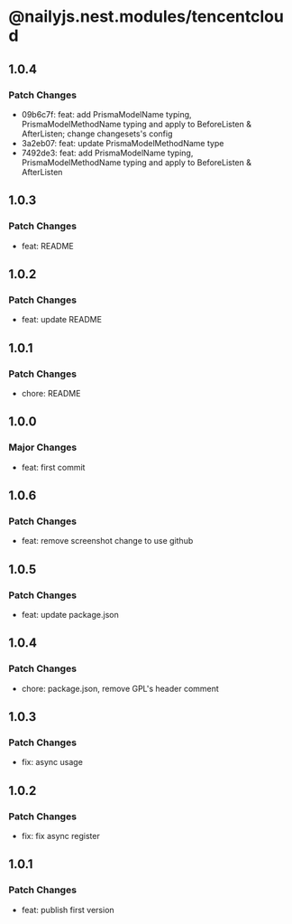 # @nailyjs.nest.modules/tencentcloud

## 1.0.4

### Patch Changes

- 09b6c7f: feat: add PrismaModelName typing, PrismaModelMethodName typing and apply to BeforeListen & AfterListen; change changesets's config
- 3a2eb07: feat: update PrismaModelMethodName type
- 7492de3: feat: add PrismaModelName typing, PrismaModelMethodName typing and apply to BeforeListen & AfterListen

## 1.0.3

### Patch Changes

- feat: README

## 1.0.2

### Patch Changes

- feat: update README

## 1.0.1

### Patch Changes

- chore: README

## 1.0.0

### Major Changes

- feat: first commit

## 1.0.6

### Patch Changes

- feat: remove screenshot change to use github

## 1.0.5

### Patch Changes

- feat: update package.json

## 1.0.4

### Patch Changes

- chore: package.json, remove GPL's header comment

## 1.0.3

### Patch Changes

- fix: async usage

## 1.0.2

### Patch Changes

- fix: fix async register

## 1.0.1

### Patch Changes

- feat: publish first version

